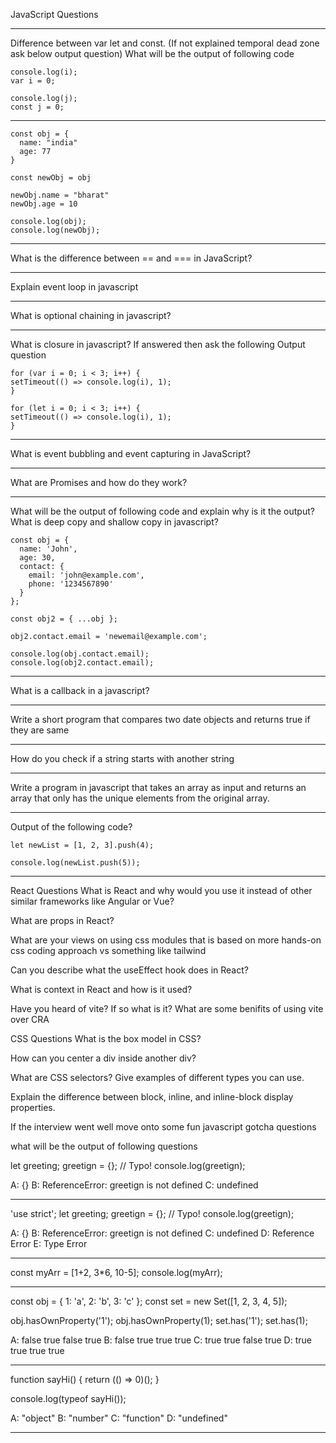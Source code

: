 JavaScript Questions

---

Difference between var let and const.
(If not explained temporal dead zone ask below output question)
What will be the output of following code

```
console.log(i);
var i = 0;

console.log(j);
const j = 0;
```
---

```
const obj = {
  name: "india"
  age: 77
}

const newObj = obj

newObj.name = "bharat"
newObj.age = 10

console.log(obj);
console.log(newObj);
```

---

What is the difference between == and === in JavaScript?

---

Explain event loop in javascript

---

What is optional chaining in javascript?

---

What is closure in javascript? If answered then ask the following Output question

```
for (var i = 0; i < 3; i++) {
setTimeout(() => console.log(i), 1);
}

for (let i = 0; i < 3; i++) {
setTimeout(() => console.log(i), 1);
}
```
---

What is event bubbling and event capturing in JavaScript?

---

What are Promises and how do they work?

---

What will be the output of following code and explain why is it the output?
What is deep copy and shallow copy in javascript?

```
const obj = {
  name: 'John',
  age: 30,
  contact: {
    email: 'john@example.com',
    phone: '1234567890'
  }
};

const obj2 = { ...obj };

obj2.contact.email = 'newemail@example.com';

console.log(obj.contact.email);
console.log(obj2.contact.email);
```
---

What is a callback in a javascript?

---

Write a short program that compares two date objects and returns true if they are same

---

How do you check if a string starts with another string

---

Write a program in javascript that takes an array as input and returns an array that only has the unique elements from the original array.

---

Output of the following code?

```
let newList = [1, 2, 3].push(4);

console.log(newList.push(5));
```
---


React Questions
What is React and why would you use it instead of other similar frameworks like Angular or Vue?

What are props in React?

What are your views on using css modules that is based on more hands-on css coding approach vs something like tailwind

Can you describe what the useEffect hook does in React?

What is context in React and how is it used?

Have you heard of vite? If so what is it? What are some benifits of using vite over CRA

CSS Questions
What is the box model in CSS?

How can you center a div inside another div?

What are CSS selectors? Give examples of different types you can use.

Explain the difference between block, inline, and inline-block display properties.

If the interview went well move onto some fun javascript gotcha questions

what will be the output of following questions

let greeting;
greetign = {}; // Typo!
console.log(greetign);

A: {}
B: ReferenceError: greetign is not defined
C: undefined

---

'use strict';
let greeting;
greetign = {}; // Typo!
console.log(greetign);

A: {}
B: ReferenceError: greetign is not defined
C: undefined
D: Reference Error
E: Type Error

---

const myArr = [1+2, 3*6, 10-5];
console.log(myArr);

---

const obj = { 1: 'a', 2: 'b', 3: 'c' };
const set = new Set([1, 2, 3, 4, 5]);

obj.hasOwnProperty('1');
obj.hasOwnProperty(1);
set.has('1');
set.has(1);

A: false true false true
B: false true true true
C: true true false true
D: true true true true

---

function sayHi() {
return (() => 0)();
}

console.log(typeof sayHi());

A: "object"
B: "number"
C: "function"
D: "undefined"

---
